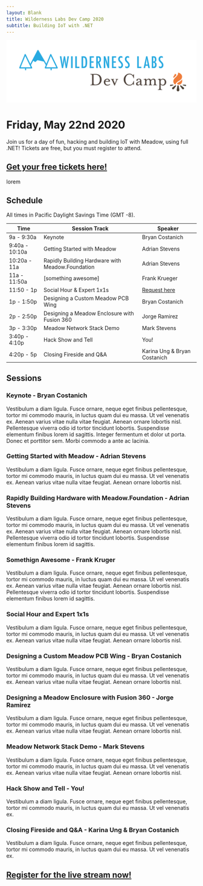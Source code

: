 ```yaml
---
layout: Blank
title: Wilderness Labs Dev Camp 2020
subtitle: Building IoT with .NET
---
```


![](Support_Files/Wilderness_Labs_Dev_Camp.svg)

# Friday, May 22nd 2020

Join us for a day of fun, hacking and building IoT with Meadow, using full .NET! Tickets are free, but you must register to attend.

## [Get your free tickets here!]()

lorem

## Schedule

All times in Pacific Daylight Savings Time (GMT -8).

| Time            | Session Track | Speaker         |
|-----------------|---------------|-----------------|
| 9a - 9:30a      | Keynote       | Bryan Costanich |
| 9:40a - 10:10a  | Getting Started with Meadow | Adrian Stevens |
| 10:20a - 11a    | Rapidly Building Hardware with Meadow.Foundation | Adrian Stevens |
| 11a - 11:50a    | [something awesome] | Frank Krueger |
| 11:50 - 1p      | Social Hour & Expert 1x1s | [Request here]() |
| 1p - 1:50p      | Designing a Custom Meadow PCB Wing | Bryan Costanich |
| 2p - 2:50p      | Designing a Meadow Enclosure with Fusion 360 | Jorge Ramirez |
| 3p - 3:30p      | Meadow Network Stack Demo | Mark Stevens |
| 3:40p - 4:10p   | Hack Show and Tell | You! |
| 4:20p - 5p      | Closing Fireside and Q&A | Karina Ung & Bryan Costanich |

## Sessions

### Keynote - Bryan Costanich

Vestibulum a diam ligula. Fusce ornare, neque eget finibus pellentesque, tortor mi commodo mauris, in luctus quam dui eu massa. Ut vel venenatis ex. Aenean varius vitae nulla vitae feugiat. Aenean ornare lobortis nisl. Pellentesque viverra odio id tortor tincidunt lobortis. Suspendisse elementum finibus lorem id sagittis. Integer fermentum et dolor ut porta. Donec et porttitor sem. Morbi commodo a ante ac lacinia.

### Getting Started with Meadow - Adrian Stevens

Vestibulum a diam ligula. Fusce ornare, neque eget finibus pellentesque, tortor mi commodo mauris, in luctus quam dui eu massa. Ut vel venenatis ex. Aenean varius vitae nulla vitae feugiat. Aenean ornare lobortis nisl. 

### Rapidly Building Hardware with Meadow.Foundation - Adrian Stevens

Vestibulum a diam ligula. Fusce ornare, neque eget finibus pellentesque, tortor mi commodo mauris, in luctus quam dui eu massa. Ut vel venenatis ex. Aenean varius vitae nulla vitae feugiat. Aenean ornare lobortis nisl. Pellentesque viverra odio id tortor tincidunt lobortis. Suspendisse elementum finibus lorem id sagittis. 

### Somethign Awesome - Frank Kruger

Vestibulum a diam ligula. Fusce ornare, neque eget finibus pellentesque, tortor mi commodo mauris, in luctus quam dui eu massa. Ut vel venenatis ex. Aenean varius vitae nulla vitae feugiat. Aenean ornare lobortis nisl. Pellentesque viverra odio id tortor tincidunt lobortis. Suspendisse elementum finibus lorem id sagittis. 

### Social Hour and Expert 1x1s

Vestibulum a diam ligula. Fusce ornare, neque eget finibus pellentesque, tortor mi commodo mauris, in luctus quam dui eu massa. Ut vel venenatis ex. Aenean varius vitae nulla vitae feugiat. Aenean ornare lobortis nisl. 

### Designing a Custom Meadow PCB Wing - Bryan Costanich

Vestibulum a diam ligula. Fusce ornare, neque eget finibus pellentesque, tortor mi commodo mauris, in luctus quam dui eu massa. Ut vel venenatis ex. Aenean varius vitae nulla vitae feugiat. Aenean ornare lobortis nisl.

### Designing a Meadow Enclosure with Fusion 360 - Jorge Ramirez

Vestibulum a diam ligula. Fusce ornare, neque eget finibus pellentesque, tortor mi commodo mauris, in luctus quam dui eu massa. Ut vel venenatis ex. Aenean varius vitae nulla vitae feugiat. Aenean ornare lobortis nisl. 

### Meadow Network Stack Demo - Mark Stevens

Vestibulum a diam ligula. Fusce ornare, neque eget finibus pellentesque, tortor mi commodo mauris, in luctus quam dui eu massa. Ut vel venenatis ex. Aenean varius vitae nulla vitae feugiat. Aenean ornare lobortis nisl. 

### Hack Show and Tell - You!

Vestibulum a diam ligula. Fusce ornare, neque eget finibus pellentesque, tortor mi commodo mauris, in luctus quam dui eu massa. Ut vel venenatis ex. 

### Closing Fireside and Q&A - Karina Ung & Bryan Costanich

Vestibulum a diam ligula. Fusce ornare, neque eget finibus pellentesque, tortor mi commodo mauris, in luctus quam dui eu massa. Ut vel venenatis ex. 

## [Register for the live stream now!]()
